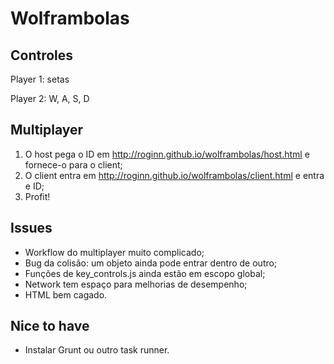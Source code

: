 Wolframbolas
============

Controles
---------

Player 1: setas

Player 2: W, A, S, D


Multiplayer
-----------

1. O host pega o ID em http://roginn.github.io/wolframbolas/host.html e fornece-o para o client;
2. O client entra em http://roginn.github.io/wolframbolas/client.html e entra e ID;
3. Profit!


Issues
------

- Workflow do multiplayer muito complicado;
- Bug da colisão: um objeto ainda pode entrar dentro de outro;
- Funções de key_controls.js ainda estão em escopo global;
- Network tem espaço para melhorias de desempenho;
- HTML bem cagado.

Nice to have
------------

- Instalar Grunt ou outro task runner.
